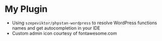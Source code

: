 # My Plugin

- Using `szepeviktor/phpstan-wordpress` to resolve WordPress functions names and get autocompletion in your IDE
- Custom admin icon courtesy of fontawesome.com
